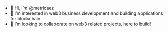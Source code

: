 - 👋 Hi, I’m @metricaez
- 👀 I’m interested in web3 business development and building applications for blockchain. 
- 💞️ I’m looking to collaborate on web3 related projects, here to build!


<!---
- 📫 How to reach me on emiliano@beatblox.org
- 🌱 I’m currently learning some cool stuff around zero-knowledge proof.
metricaez/metricaez is a ✨ special ✨ repository because its `README.md` (this file) appears on your GitHub profile.
You can click the Preview link to take a look at your changes.
--->
